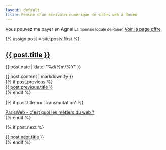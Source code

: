 ```yaml
---
layout: default
title: Pensée d'un écrivain numérique de sites web à Rouen
---
```


<div class="exergue">
  Vous pouvez me payer en Agnel
  <small>La monnaie locale de Rouen</small>
  <a href="/conseil-prestation-formation">Voir la page offre</a>
</div>

{% assign post = site.posts.first %}

<section class="post">
  <h1><a href="{{ post.url }}">{{ post.title }}</a></h1>
  <p class="post-meta">{{ post.date | date: "%d/%m/%Y" }}</p>
  {{ post.content | markdownify }}
</section>

<div class="pagination"  role="navigation">
  {% if post.previous %}
  <div class="left">
    <a class="pagination-item" href="{{ post.previous.url }}">
      {{ post.previous.title }}
    </a>
  </div>
  {% endif %}

  {% if post.title == 'Transmutation' %} 
  <div class="left">
    <a class="pagination-item" href="/2015/10/03/parisweb-cest-quoi-les-metiers-du-web">
      ParisWeb - c'est quoi les métiers du web ?
    </a>
  </div>
  {% endif %}

  {% if post.next %}
  <div class="right">
    <a class="pagination-item" href="{{ post.next.url }}">
      {{ post.next.title }}
    </a>
  </div>
  {% endif %}
</div>

